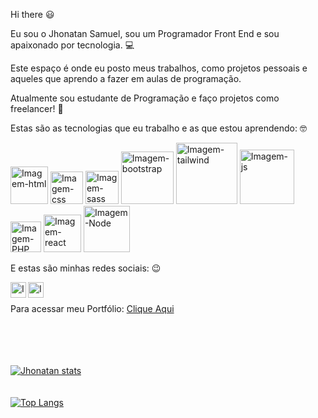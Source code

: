 Hi there 😃

Eu sou o Jhonatan Samuel, sou um Programador Front End e sou apaixonado por tecnologia. :computer:

Este espaço é onde eu posto meus trabalhos, como projetos pessoais e aqueles que aprendo a fazer em aulas de programação. 

Atualmente sou estudante de Programação e faço projetos como freelancer! :closed_book:

Estas são as tecnologias que eu trabalho e as que estou aprendendo: 🤓

<img src="https://img.shields.io/badge/HTML5-E34F26?style=for-the-badge&logo=html5&logoColor=white" alt="Imagem-html" width="60px"/> <img src="https://img.shields.io/badge/CSS3-1572B6?style=for-the-badge&logo=css3&logoColor=white" width="52px" alt="Imagem-css"/> <img src="https://img.shields.io/badge/Sass-CC6699?style=for-the-badge&logo=sass&logoColor=white"  width="53px" alt="Imagem-sass"/> <img src="https://img.shields.io/badge/Bootstrap-563D7C?style=for-the-badge&logo=bootstrap&logoColor=whi" width="84px" alt="Imagem-bootstrap"/> <img src="https://img.shields.io/badge/Tailwind_CSS-38B2AC?style=for-the-badge&logo=tailwind-css&logoColor=white"  width="98px" alt="Imagem-tailwind"/> <img src="https://img.shields.io/badge/JavaScript-F7DF1E?style=for-the-badge&logo=javascript&logoColor=black" 
 width="87px" alt="Imagem-js"/> <img src="https://img.shields.io/badge/PHP-777BB4?style=for-the-badge&logo=php&logoColor=white" width="49px" alt="Imagem-PHP"/> <img src="https://img.shields.io/badge/React-20232A?style=for-the-badge&logo=react&logoColor=61DAFB" width="60px" alt="Imagem-react"/> <img src="https://img.shields.io/badge/Node.js-43853D?style=for-the-badge&logo=node.js&logoColor=white"  width="74px" alt="Imagem-Node"/>

 E estas são minhas redes sociais: :wink:

 
 <a href="https://www.instagram.com/jhonatansamuell/?next=%2F" target="_blank">
 <img align="left" src="https://cdn.jsdelivr.net/npm/simple-icons@v3/icons/instagram.svg" alt="Imagem-logo-instagram" width="25px" />
 </a>

 
 <a href="https://www.linkedin.com/in/jhonatansamuel/" target="_blank">
 <img align="left" src="https://cdn.jsdelivr.net/npm/simple-icons@v3/icons/linkedin.svg" alt="Imagem-logo-linkedin" width="25px"/>
 </a>
   
 <br>
 <br>
 Para acessar meu Portfólio:  <a href="https://portfolio-jhonatansamuel.vercel.app/#home" target="_blank"> Clique Aqui </a>
<br>
<br>
<br>
<br>
<br>


 [![Jhonatan stats](https://github-readme-stats.vercel.app/api?username=JhonatanSamuel)](https://github.com/anuraghazra/github-readme-stats)
 <br>
 <br>
 <br>
 [![Top Langs](https://github-readme-stats.vercel.app/api/top-langs/?username=JhonatanSamuel)](https://github.com/anuraghazra/github-readme-stats)
 <br>
 

